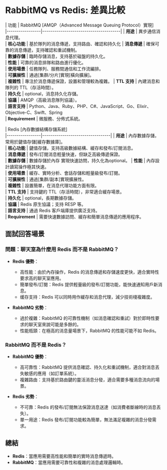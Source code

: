 # RabbitMQ vs Redis: 差異比較

| 功能                       | 
RabbitMQ [AMQP（Advanced Message Queuing Protocol）實現]                    
|-----------------|---------------------------------------|
| **用途**          | 異步通信消息代理。                    
| **核心功能**      | 基於隊列的消息傳遞，支持路由、確認和持久化
| **消息傳遞**      | 確保可靠的消息傳遞，支持確認和重試機制。   
| **數據存儲**      | 臨時存儲消息，支持基於磁盤的持久化。       
| **性能**          | 可靠的消息排隊和路由進行優化。              
| **使用場景**      | 任務隊列、服務間通信和工作流編排。        
| **可擴展性**      | 通過[集群/分片]實現[橫向擴展]。             
| **複雜性**        | 專注於消息傳遞保證，設置和管理較為複雜。
| **TTL 支持**      | 內建消息和隊列的 TTL（存活時間）。           
| **持久化**        | optional，消息持久化存儲。                  
| **協議**          | AMQP（高級消息隊列協議）。                  
| **語言支持**      | Python、Java、Ruby、PHP、C#、JavaScript、Go、Elixir、Objective-C、Swift、Spring              
| **Requirement**  | 微服務、分佈式系統。     

| Redis [內存數據結構存儲系統]                                  
|-----------------|----------------------------------|
| **用途**        | 內存數據存儲，常用於鍵值存儲[緩存數據庫]。               
| **核心功能**     | 鍵值存儲，支持高級數據結構、緩存和發布/訂閱消息。    
| **消息傳遞**     | 發布/訂閱消息輕量快速，但缺乏高級傳遞保證。         
| **數據存儲**     | 數據存儲於內存 實現快速訪問，持久化為optional。 
| **性能**         | 內存設計讀寫操作極其快速。                  
| **使用場景**     | 緩存、實時分析、會話存儲和輕量級發布/訂閱。       
| **可擴展性**     | 通過[集群/副本]實現擴展性。                  
| **複雜性**       | 設置簡單，在消息代理功能方面有限。           
| **TTL 支持**     | 支持鍵的 TTL（存活時間），非常適合緩存場景。  
| **持久化**       | optional，長期數據存儲。                     
| **協議**         | Redis 原生協議；支持 RESP 等。              
| **語言支持**     | 通過 Redis 客戶端庫提供廣泛支持。                
| **Requirement** | 需要快速數據訪問、緩存和簡單消息傳遞的應用程序。  
















## 面試回答場景
### 問題：聊天室為什麼用 Redis 而不是 RabbitMQ？
- **Redis 優勢**：
  - 高性能：由於內存操作，Redis 的消息傳遞和存儲速度更快，適合實時性要求高的聊天室應用。
  - 簡單發布/訂閱：Redis 提供輕量級的發布/訂閱功能，能快速通知用戶新消息。
  - 缓存支持：Redis 可以同時用作緩存和消息代理，減少技術棧複雜度。

- **RabbitMQ 劣勢**：
  - 過於複雜：RabbitMQ 的可靠性機制（如消息確認和重試）對於即時性要求的聊天室來說可能是多餘的。
  - 性能瓶頸：在極高的消息量場景下，RabbitMQ 的性能可能不如 Redis。

### RabbitMQ 而不是 Redis？
- **RabbitMQ 優勢**：
  - 高可靠性：RabbitMQ 提供消息確認、持久化和重試機制，適合對消息丟失敏感的應用（如訂單系統）。
  - 複雜路由：支持基於路由鍵的靈活消息分發，適合需要多種消息流向的場景。

- **Redis 劣勢**：
  - 不可靠：Redis 的發布/訂閱無法保證消息送達（如消費者斷線時的消息丟失）。
  - 單一用途：Redis 發布/訂閱功能較為簡單，無法滿足複雜的消息分發需求。

## 總結
- **Redis**：當應用需要高性能和簡單的實時消息傳遞時。
- **RabbitMQ**：當應用需要可靠性和複雜的消息處理邏輯時。

